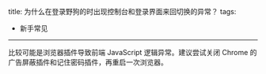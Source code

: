 title: 为什么在登录野狗的时出现控制台和登录界面来回切换的异常？
tags:
- 新手常见
---
比较可能是浏览器插件导致前端 JavaScript 逻辑异常。建议尝试关闭 Chrome 的广告屏蔽插件和记住密码插件，再重启一次浏览器。
